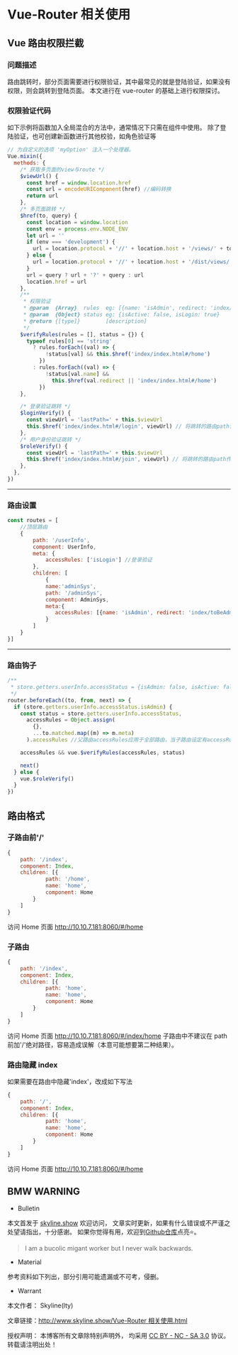 # Vue-Router 相关使用

## Vue 路由权限拦截

### 问题描述

路由跳转时，部分页面需要进行权限验证，其中最常见的就是登陆验证，如果没有权限，则会跳转到登陆页面。
本文进行在 vue-router 的基础上进行权限探讨。

### 权限验证代码

如下示例将函数加入全局混合的方法中，通常情况下只需在组件中使用。
除了登陆验证，也可创建新函数进行其他校验，如角色验证等

```js
// 为自定义的选项 'myOption' 注入一个处理器。
Vue.mixin({
  methods: {
    /* 获取多页面的view与route */
    $viewUrl() {
      const href = window.location.href
      const url = encodeURIComponent(href) //编码转换
      return url
    },
    /* 多页面跳转 */
    $href(to, query) {
      const location = window.location
      const env = process.env.NODE_ENV
      let url = ''
      if (env === 'development') {
        url = location.protocol + '//' + location.host + '/views/' + to
      } else {
        url = location.protocol + '//' + location.host + '/dist/views/' + to
      }
      url = query ? url + '?' + query : url
      location.href = url
    },
    /**
     * 权限验证
     * @param  {Array}  rules  eg: [{name: 'isAdmin', redirect: 'index/home'}, {name: 'isLogin', redirect: 'index/login'}] || ['isAdmin', 'islogin']
     * @param  {Object} status eg: {isActive: false, isLogin: true}
     * @return {[type]}        [description]
     */
    $verifyRules(rules = [], status = {}) {
      typeof rules[0] == 'string'
        ? rules.forEach((val) => {
            !status[val] && this.$href('index/index.html#/home')
          })
        : rules.forEach((val) => {
            !status[val.name] &&
              this.$href(val.redirect || 'index/index.html#/home')
          })
    },

    /* 登录验证跳转 */
    $loginVerify() {
      const viewUrl = 'lastPath=' + this.$viewUrl
      this.$href('index/index.html#/login', viewUrl) // 将跳转的路由path作为参数，登录成功后跳转到该路由
    },
    /* 用户身份验证跳转 */
    $roleVerify() {
      const viewUrl = 'lastPath=' + this.$viewUrl
      this.$href('index/index.html#/join', viewUrl) // 将跳转的路由path作为参数，登录成功后跳转到该路由
    },
  },
})
```

---

### 路由设置

```js
const routes = [
    //顶层路由
    {
        path: '/userInfo',
        component: UserInfo,
        meta: {
            accessRules: ['isLogin'] //登录验证
        },
        children: [
            {
            name:'adminSys',
            path: '/adminSys',
            component: AdminSys,
            meta:{
               accessRules: [{name: 'isAdmin', redirect: 'index/toBeAdmin'}, {name: 'isLogin', redirect: 'index/login'}]//跳转到路由是否需要权限
            }
        ]
    }
}]

```

---

### 路由钩子

```js
/**
 * store.getters.userInfo.accessStatus = {isAdmin: false, isActive: false, isLogin: true}
 */
router.beforeEach((to, from, next) => {
  if (store.getters.userInfo.accessStatus.isAdmin) {
    const status = store.getters.userInfo.accessStatus,
      accessRules = Object.assign(
        {},
        ...to.matched.map((m) => m.meta)
      ).accessRules //父路由accessRules应用于全部路由，当子路由设定有accessRules时，子规则覆盖父路由规则

    accessRules && vue.$verifyRules(accessRules, status)

    next()
  } else {
    vue.$roleVerify()
  }
})
```

## 路由格式

### 子路由前'/'

```js
{
    path: '/index',
    component: Index,
    children: [{
            path: '/home',
            name: 'home',
            component: Home
        }
    ]
}
```

访问 Home 页面
http://10.10.7.181:8060/#/home

### 子路由

```js
{
    path: '/index',
    component: Index,
    children: [{
            path: 'home',
            name: 'home',
            component: Home
        }
    ]
}
```

访问 Home 页面
http://10.10.7.181:8060/#/index/home
子路由中不建议在 path 前加'/'绝对路径，容易造成误解（本意可能想要第二种结果）。

### 路由隐藏 index

如果需要在路由中隐藏'index'，改成如下写法

```js
{
    path: '/',
    component: Index,
    children: [{
            path: 'home',
            name: 'home',
            component: Home
        }
    ]
}
```

访问 Home 页面
http://10.10.7.181:8060/#/home

## BMW WARNING

- Bulletin

本文首发于 [skyline.show](http://www.skyline.show) 欢迎访问，
文章实时更新，如果有什么错误或不严谨之处望请指出，十分感谢。
如果你觉得有用，欢迎到[Github仓库](https://github.com/skylinety/Blog)点亮⭐️。

> I am a bucolic migant worker but I never walk backwards.

- Material

参考资料如下列出，部分引用可能遗漏或不可考，侵删。

>

- Warrant

本文作者： Skyline(lty)

文章链接：[http://www.skyline.show/Vue-Router 相关使用.html](http://www.skyline.show/Vue-Router相关使用.html)

授权声明： 本博客所有文章除特别声明外， 均采用 [CC BY - NC - SA 3.0](https://creativecommons.org/licenses/by-nc-sa/3.0/deed.zh) 协议。 转载请注明出处！
